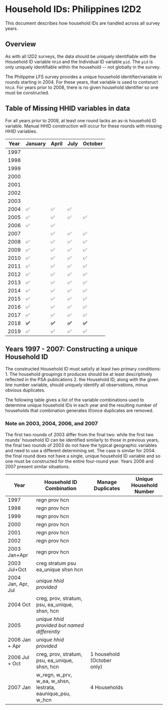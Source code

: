 # Household IDs: Philippines I2D2

This document describes how household IDs are handled across all survey years.

## Overview

As with all I2D2 surveys, the data should be uniquely identifiable with the Household ID variable `hhid` and the Individual ID variable `pid`. The `pid` is only uniquely identifiable within the household -- not globally in the survey.

The Philippine LFS survey provides a unique household identifier/variable in rounds starting in 2004. For these years, that variable is used to contsruct `hhid`. For years prior to 2008, there is no given household identifier so one must be constructed.

## Table of Missing HHID variables in data

For all years prior to 2008, at least one round lacks an as-is household ID variable. Manual HHID construction will occur for these rounds with missing HHID variables.

| Year | January | April | July  | October |
|------|---------|-------|-------|---------|
| 1997 |         |       |       |         |
| 1998 |         |       |       |         |
| 1999 |         |       |       |         |
| 2000 |         |       |       |         |
| 2001 |         |       |       |         |
| 2002 |         |       |       |         |
| 2003 |         |       |       |         |
| 2004 | ✅       | ✅     | ✅     |         |
| 2005 | ✅       | ✅     | ✅     | ✅       |
| 2006 | ✅       | ✅     |       |         |
| 2007 |         | ✅     | ✅     | ✅       |
| 2008 | ✅       | ✅     | ✅     | ✅       |
| 2009 | ✅       | ✅     | ✅     | ✅       |
| 2010 | ✅       | ✅     | ✅     | ✅       |
| 2011 | ✅       | ✅     | ✅     | ✅       |
| 2012 | ✅       | ✅     | ✅     | ✅       |
| 2013 | ✅       | ✅     | ✅     | ✅       |
| 2014 | ✅       | ✅     | ✅     | ✅       |
| 2015 | ✅       | ✅     | ✅     | ✅       |
| 2016 | ✅       | ✅     | ✅     | ✅       |
| 2017 | ✅       | ✅     | ✅     | ✅       |
| 2018 | **✅**   | **✅** | **✅** | **✅**   |
| 2019 | ✅       | ✅     | ✅     | ✅       |

## Years 1997 - 2007: Constructing a unique Household ID

The constructed Household ID must satisfy at least two primary conditions: 1. The household groupings it produces should be at least descriptively reflected in the PSA publications 2. the Household ID, along with the given line number variable, should uniquely identify all observations, minus obvious duplicates.

The following table gives a list of the variable combinations used to determine unique household IDs in each year and the resulting number of households that combination generates if/once duplicates are removed.

### Note on 2003, 2004, 2006, and 2007

The first two rounds of 2003 differ from the final two: while the first two rounds' household ID can be identified similarly to those in previous years, the final two rounds of 2003 do not have the typical geographic variables and need to use a different determining set. The case is similar for 2004: the final round does not have a single, unique household ID variable and so one must be constructed for the entire four-round year. Years 2006 and 2007 present similar situations.

| Year               | Household ID Combination                                   | Manage Duplicates          | Unique Household Number |
|--------------------|------------------------------------------------------------|----------------------------|-------------------------|
| 1997               | regn prov hcn                                              |                            |                         |
| 1998               | regn prov hcn                                              |                            |                         |
| 1999               | regn prov hcn                                              |                            |                         |
| 2000               | regn prov hcn                                              |                            |                         |
| 2001               | regn prov hcn                                              |                            |                         |
| 2002               | regn prov hcn                                              |                            |                         |
| 2003 Jan+Apr       | regn prov hcn                                              |                            |                         |
| 2003 Jul+Oct       | creg stratum psu ea_unique shsn hcn                        |                            |                         |
| 2004 Jan, Apr, Jul | *unique hhid provided*                                     |                            |                         |
| 2004 Oct           | creg, prov, stratum, psu, ea_unique, shsn, hcn             |                            |                         |
| 2005               | *unique hhid provided but named differently*               |                            |                         |
| 2006 Jan + Apr     | *unique hhid provided*                                     |                            |                         |
| 2006 Jul + Oct     | creg, prov, stratum, psu, ea_unique, shsn, hcn             | 1 household (October only) |                         |
| 2007 Jan           | w_regn, w_prv, w_ea, w_shsn, lestrata, eaunique_psu, w_hcn | 4 Households               |                         |

## 
